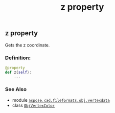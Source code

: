 ﻿---
title: z property
second_title: Aspose.CAD for Python via .NET API References
description: 
type: docs
weight: 90
url: /python-net/aspose.cad.fileformats.obj.vertexdata/objvertexcolor/z/
is_root: false
---

## z property


Gets the z coordinate.
### Definition:
```python
@property
def z(self):
    ...
```

### See Also
* module [`aspose.cad.fileformats.obj.vertexdata`](../../)
* class [`ObjVertexColor`](/cad/python-net/aspose.cad.fileformats.obj.vertexdata/objvertexcolor)
